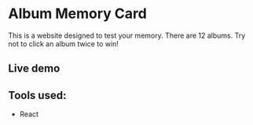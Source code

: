 # Album Memory Card

This is a website designed to test your memory. There are 12 albums. Try not to click an album twice to win!

## Live demo

## Tools used:

- React
